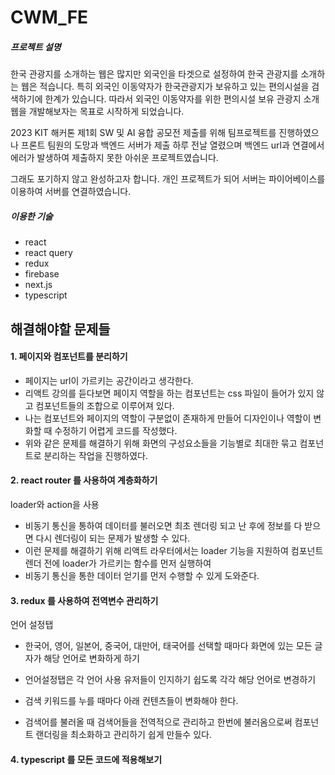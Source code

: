 # CWM_FE

##### 프로젝트 설명

한국 관광지를 소개하는 웹은 많지만 외국인을 타겟으로 설정하여 한국 관광지를 소개하는 웹은 적습니다.
특히 외국인 이동약자가 한국관광지가 보유하고 있는 편의시설을 검색하기에 한계가 있습니다.
따라서 외국인 이동약자를 위한 편의시설 보유 관광지 소개 웹을 개발해보자는 목표로 시작하게 되었습니다.

2023 KIT 해커톤 제1회 SW 및 AI 융합 공모전 제출를 위해 팀프로젝트를 진행하였으나
프론트 팀원의 도망과 백엔드 서버가 제출 하루 전날 열렸으며 백엔드 url과 연결에서 에러가 발생하여 제출하지 못한 아쉬운 프로젝트였습니다.

그래도 포기하지 않고 완성하고자 합니다.
개인 프로젝트가 되어 서버는 파이어베이스를 이용하여 서버를 연결하였습니다.

##### 이용한 기술

- react
- react query
- redux
- firebase
- next.js
- typescript

## 해결해야할 문제들

#### 1. 페이지와 컴포넌트를 분리하기

- 페이지는 url이 가르키는 공간이라고 생각한다.
- 리액트 강의를 듣다보면 페이지 역할을 하는 컴포넌트는 css 파일이 들어가 있지 않고 컴포넌트들의 조합으로 이루어져 있다.
- 나는 컴포넌트와 페이지의 역할이 구분없이 존재하게 만들어 디자인이나 역할이 변화할 때 수정하기 어렵게 코드를 작성했다.
- 위와 같은 문제를 해결하기 위해 화면의 구성요소들을 기능별로 최대한 묶고 컴포넌트로 분리하는 작업을 진행하였다.

#### 2. react router 를 사용하여 계층화하기

loader와 action을 사용

- 비동기 통신을 통하여 데이터를 불러오면 최초 렌더링 되고 난 후에 정보를 다 받으면 다시 렌더링이 되는 문제가 발생할 수 있다.
- 이런 문제를 해결하기 위해 리액트 라우터에서는 loader 기능을 지원하여 컴포넌트 렌더 전에 loader가 가르키는 함수를 먼저 실행하여
- 비동기 통신을 통한 데이터 얻기를 먼저 수행할 수 있게 도와준다.

#### 3. redux 를 사용하여 전역변수 관리하기

언어 설정탭

- 한국어, 영어, 일본어, 중국어, 대만어, 태국어를 선택할 때마다 화면에 있는 모든 글자가 해당 언어로 변화하게 하기
- 언어설정탭은 각 언어 사용 유저들이 인지하기 쉽도록 각각 해당 언어로 변경하기

- 검색 키워드를 누를 때마다 아래 컨텐츠들이 변화해야 한다.
- 검색어를 불러올 때 검색어들을 전역적으로 관리하고 한번에 불러옴으로써 컴포넌트 랜더링을 최소화하고 관리하기 쉽게 만들수 있다.

#### 4. typescript 를 모든 코드에 적용해보기
